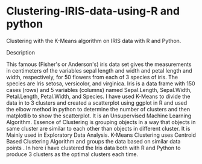 # Clustering-IRIS-data-using-R and python
Clustering with the K-Means algorithm on IRIS data with R and Python.

Description

This famous (Fisher's or Anderson's) iris data set gives the measurements in centimeters of the variables sepal length and width and petal length and width, respectively, for 50 flowers from each of 3 species of iris. The species are Iris setosa, versicolor, and virginica.
Iris is a data frame with 150 cases (rows) and 5 variables (columns) named Sepal.Length, Sepal.Width, Petal.Length, Petal.Width, and Species.
I have used K-Means to divide the data in to 3 clusters and created a scatterplot using ggplot in R and used the elbow method in python to determine the number of clusters and then matplotlib to show the scatterplot.
It is an Unsupervised Machine Learning Algorithm.
Essence of Clustering is grouping objects in a way that objects in same cluster are similar to each other than objects in different cluster.
It is Mainly used in Exploratory Data Analysis.
K-Means Clustering uses Centroid Based Clustering Algorithm and groups the data based on similar data points . In here i have clustered the Iris data both with R and Python to produce 3 clusters as the optimal clusters each time.






















